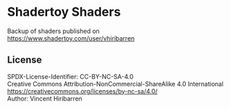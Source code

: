 # Shadertoy Shaders

Backup of shaders published on https://www.shadertoy.com/user/vhiribarren

## License

SPDX-License-Identifier: CC-BY-NC-SA-4.0\
Creative Commons Attribution-NonCommercial-ShareAlike 4.0 International\
https://creativecommons.org/licenses/by-nc-sa/4.0/ \
Author: Vincent Hiribarren

